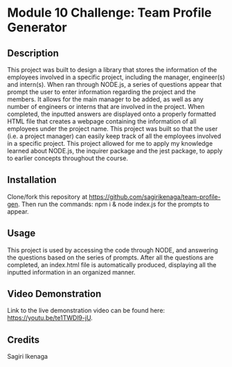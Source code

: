 # Module 10 Challenge: Team Profile Generator

## Description

This project was built to design a library that stores the information of the employees involved in a specific project, including the manager, engineer(s) and intern(s). When ran through NODE.js, a series of questions appear that prompt the user to enter information regarding the project and the members. It allows for the main manager to be added, as well as any number of engineers or interns that are involved in the project. When completed, the inputted answers are displayed onto a properly formatted HTML file that creates a webpage containing the information of all employees under the project name. This project was built so that the user (i.e. a project manager) can easily keep track of all the employees involved in a specific project. This project allowed for me to apply my knowledge learned about NODE.js, the inquirer package and the jest package, to apply to earlier concepts throughout the course.

## Installation

Clone/fork this repository at https://github.com/sagirikenaga/team-profile-gen. Then run the commands: npm i & node index.js for the prompts to appear.

## Usage

This project is used by accessing the code through NODE, and answering the questions based on the series of prompts. After all the questions are completed, an index.html file is automatically produced, displaying all the inputted information in an organized manner.

## Video Demonstration

Link to the live demonstration video can be found here: https://youtu.be/te1TWDl9-jU.

## Credits

Sagiri Ikenaga
